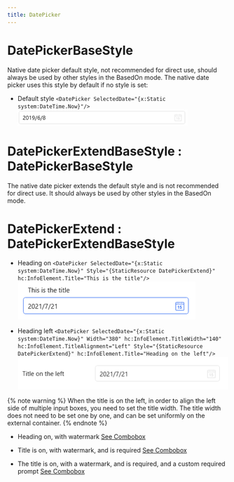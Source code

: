 ```yaml
---
title: DatePicker
---
```


# DatePickerBaseStyle

Native date picker default style, not recommended for direct use, should always be used by other styles in the BasedOn mode. The native date picker uses this style by default if no style is set:

- Default style
`<DatePicker SelectedDate="{x:Static system:DateTime.Now}"/>`
![ComboBoxBaseStyle](https://raw.githubusercontent.com/HandyOrg/HandyOrgResource/master/HandyControl/Doc/native_controls/DatePickerBaseStyle.png)

# DatePickerExtendBaseStyle : DatePickerBaseStyle

The native date picker extends the default style and is not recommended for direct use. It should always be used by other styles in the BasedOn mode.

# DatePickerExtend : DatePickerExtendBaseStyle

- Heading on
`<DatePicker SelectedDate="{x:Static system:DateTime.Now}" Style="{StaticResource DatePickerExtend}" hc:InfoElement.Title="This is the title"/>`
![DatePickerExtend_1](https://raw.githubusercontent.com/HandyOrg/HandyOrgResource/master/HandyControl/Doc/native_controls/DatePickerExtend_1.png)

- Heading left
`<DatePicker SelectedDate="{x:Static system:DateTime.Now}" Width="380" hc:InfoElement.TitleWidth="140" hc:InfoElement.TitleAlignment="Left" Style="{StaticResource DatePickerExtend}" hc:InfoElement.Title="Heading on the left"/>`
![DatePickerExtend_2](https://raw.githubusercontent.com/HandyOrg/HandyOrgResource/master/HandyControl/Doc/native_controls/DatePickerExtend_2.png)

{% note warning %}
When the title is on the left, in order to align the left side of multiple input boxes, you need to set the title width. The title width does not need to be set one by one, and can be set uniformly on the external container.
{% endnote %}

- Heading on, with watermark
[See Combobox](https://handyorg.github.io/handycontrol/native_controls/comboBox/)

- Title is on, with watermark, and is required
[See Combobox](https://handyorg.github.io/handycontrol/native_controls/comboBox/)

- The title is on, with a watermark, and is required, and a custom required prompt
[See Combobox](https://handyorg.github.io/handycontrol/native_controls/comboBox/)
